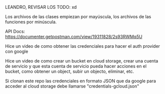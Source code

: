 LEANDRO, REVISAR LOS TODO: xd

Los archivos de las clases empiezan por mayúscula, los archivos de las funciones por minúscula.

API Docs: https://documenter.getpostman.com/view/19311828/2s93RWMq5U

Hice un video de como obtener las credenciales para hacer el auth provider con google

Hice un video de como crear un bucket en cloud storage, crear una cuenta de servicio y que esta cuenta de servicio pueda hacer acciones en el bucket, como obtener un object, subir un objecto, eliminar, etc.

Si clonan este repo las credenciales en formato JSON que da google para acceder al cloud storage debe llamarse "credentials-gcloud.json"
